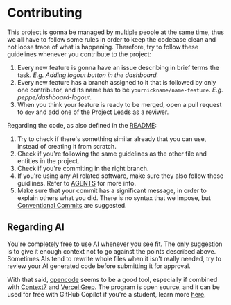 # Contributing

This project is gonna be managed by multiple people at the same time, thus we all have to follow some rules in order to keep the codebase clean and not loose trace of what is happening. Therefore, try to follow these guidelines whenever you contribute to the project:

1. Every new feature is gonna have an issue describing in brief terms the task. _E.g. Adding logout button in the dashboard._
2. Every new feature has a branch assigned to it that is followed by only one contributor, and its name has to be `yournickname/name-feature`. _E.g. peppe/dashboard-logout._ 
3. When you think your feature is ready to be merged, open a pull request to `dev` and add one of the Project Leads as a reviwer.

Regarding the code, as also defined in the [README](/docs/README.md):

1. Try to check if there's something similar already that you can use, instead of creating it from scratch.
2. Check if you're following the same guidelines as the other file and entities in the project.
3. Check if you're commiting in the right branch.
4. If you're using any AI related software, make sure they also follow these guidlines. Refer to [AGENTS](/AGENTS.md) for more info.
5. Make sure that your commit has a significant message, in order to explain others what you did. There is no syntax that we impose, but [Conventional Commits](https://www.conventionalcommits.org/en/v1.0.0/#summary) are suggested.

## Regarding AI

You're completely free to use AI whenever you see fit. The only suggestion is to give it enough context not to go against the points described above. Sometimes AIs tend to rewrite whole files when it isn't really needed, try to review your AI generated code before submitting it for approval.

With that said, [opencode](https://opencode.ai/) seems to be a good tool, especially if combined with [Context7](https://context7.com/) and [Vercel Grep](https://grep.app/). The program is open source, and it can be used for free with GitHub Copilot if you're a student, learn more [here](https://github.com/education).
